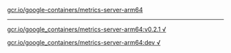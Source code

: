 [gcr.io/google-containers/metrics-server-arm64](https://hub.docker.com/r/anjia0532/metrics-server-arm64/tags/) 

----
[gcr.io/google_containers/metrics-server-arm64:v0.2.1 √](https://hub.docker.com/r/anjia0532/metrics-server-arm64/tags/)

[gcr.io/google_containers/metrics-server-arm64:dev √](https://hub.docker.com/r/anjia0532/metrics-server-arm64/tags/)

